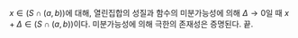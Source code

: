 $x \in (S \cap (a, b))$에 대해, 열린집합의 성질과 함수의 미분가능성에 의해 $\Delta \to 0$일 때 $x + \Delta \in (S \cap (a, b))$이다. 미분가능성에 의해 극한의 존재성은 증명된다. 끝.